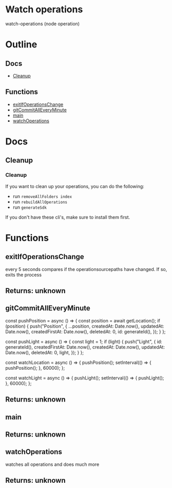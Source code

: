 # Watch operations

watch-operations (node operation)



# Outline

## Docs

- [Cleanup](#cleanup)

## Functions

- [exitIfOperationsChange](#exitIfOperationsChange)
- [gitCommitAllEveryMinute](#gitCommitAllEveryMinute)
- [main](#main)
- [watchOperations](#watchOperations)



# Docs

## Cleanup

### Cleanup

If you want to clean up your operations, you can do the following:

- run `removeAllFolders index`
- run `rebuildAllOperations`
- run `generateSdk`

If you don't have these cli's, make sure to install them first.


# Functions

## exitIfOperationsChange

every 5 seconds compares if the operationsourcepaths have changed. If so, exits the process

## Returns: unknown

## gitCommitAllEveryMinute

const pushPosition = async () => {
const position = await getLocation();
if (position) {
push("Position", {
...position,
createdAt: Date.now(),
updatedAt: Date.now(),
createdFirstAt: Date.now(),
deletedAt: 0,
id: generateId(),
});
}
};

const pushLight = async () => {
const light = 1;
if (light) {
push("Light", {
id: generateId(),
createdFirstAt: Date.now(),
createdAt: Date.now(),
updatedAt: Date.now(),
deletedAt: 0,
light,
});
}
};

const watchLocation = async () => {
pushPosition();
setInterval(() => {
pushPosition();
}, 60000);
};

const watchLight = async () => {
pushLight();
setInterval(() => {
pushLight();
}, 60000);
};

## Returns: unknown

## main



## Returns: unknown

## watchOperations

watches all operations and does much more

## Returns: unknown

